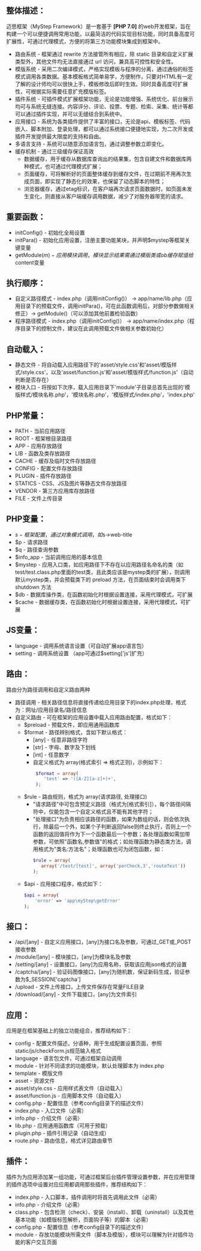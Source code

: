 整体描述：
--------
迈思框架（MyStep Framework）是一套基于 <b>[PHP 7.0]</b> 的web开发框架，旨在构建一个可以便捷调用常用功能，以最简洁的代码实现目标功能，同时具备高度可扩展性，可通过代理模式，方便的将第三方功能模块集成到框架中。  
- 路由系统 - 框架通过 rewrite 方法接管所有相应，除 static 目录和自定义扩展类型外，其他文件均无法直接通过 url 访问，兼具高可控性和安全性。  
- 模版系统 - 采用二次编译模式，严格实现模板与程序的分离，通过通俗的标签模式调用各类数据。基本模板格式简单易学，方便制作，只要对HTML有一定了解的设计师均可以很快上手，模板修改后即时生效。同时具备高度可扩展性，可根据实际需要任意扩充模版标签。  
- 插件系统 - 可插件模式扩展框架功能，无论是功能增强、系统优化、前台展示均可与系统无缝连接。内容评分、评论、投票、专题、检索、采集、统计等都可以通过插件实现，并可以无缝结合到系统中。  
- 应用接口 - 系统为各类插件提供了丰富的接口，无论是api、模板标签、代码嵌入、脚本附加、登录处理，都可以通过系统接口便捷地实现，为二次开发或插件开发提供最大限度的支持和自由。  
- 多语言支持 - 系统可以随意添加语言包，通过调整参数立即变化。  
- 缓存机制 - 通过三级缓存保证高效  
   - 数据缓存，用于缓存从数据库查询出的结果集，包含自建文件和数据库两种模式，也可通过代理模式扩展；  
   - 页面缓存，可将解析好的页面整体缓存到缓存文件，在过期前不用再次生成页面，即实现了静态化的效果，也保留了动态脚本的特性；  
   - 浏览器缓存，通过etag标识，在客户端再次请求页面数据时，如页面未发生变化，则直接从客户端缓存调用数据，减少了对服务器带宽的请求。

重要函数：
--------
- initConfig() - 初始化全局设置
- initPara() - 初始化应用设置，注册主要功能某块，并声明$mystep等框架关键变量
- getModule($m) - 应用模块调用，模块显示结果需通过模版类或ob缓存赋值给$content变量

执行顺序：
--------
- 自定义路径模式 - index.php（调用initConfig()） -> app/name/lib.php（应用目录下的预载文件，调用initPara()，可在此函数调用后，对部分参数做相关修正）-> getModule()（可以添加其他前置检验函数）
- 程序路径模式 - index.php（调用initConfig()） -> app/name/index.php（程序目录下的控制文件，建议在此调用预载文件做相关参数初始化）

自动载入：
--------
- 静态文件 - 将自动载入应用路径下的'asset/style.css'和'asset/模版样式/style.css'，以及'asset/function.js'和'asset/模版样式/function.js'（自动判断是否存在）
- 模块入口 - 将按如下次序，载入应用目录下'module'子目录总首先出现的'模版样式/模块名称.php'，'模块名称.php'，'模版样式/index.php'，'index.php'

PHP常量：
--------
- PATH - 当前应用路径
- ROOT - 框架根目录路径
- APP - 应用存放路径
- LIB - 函数及类存放路径
- CACHE - 缓存及临时文件存放路径
- CONFIG - 配置文件存放路径
- PLUGIN - 插件存放路径
- STATICS - CSS、JS及图片等静态文件存放路径
- VENDOR - 第三方应用库存放路径
- FILE - 文件上传目录

PHP变量：
--------
- $s - 框架配置，通过对象模式调用，如$s->web-title
- $p - 请求路径
- $q - 路径查询参数
- $info_app - 当前调用应用的基本信息
- $mystep - 应用入口类，如应用路径下不存在以应用路径名命名的类（如test/test.class.php里面的test类，且此类应该是mystep类的扩展），则调用默认mystep类，并会预载类下的 preload 方法，在页面结束时会调用类下 shutdown 方法
- $db - 数据库操作类，在函数初始化时根据设置连接，采用代理模式，可扩展
- $cache - 数据缓存类，在函数初始化时根据设置连接，采用代理模式，可扩展

JS变量：
--------
- language - 调用系统语言设置（可自动扩展app语言包）
- setting - 调用系统设置 （app可通过$setting['js']扩充）

路由：
--------
路由分为路径调用和自定义路由两种
- 路径调用 - 相关路径信息将直接传递给应用目录下的index.php处理，格式为：网址/应用目录名/路径信息
- 自定义路由 - 可在框架的应用设置中载入应用路由配置，格式如下：
   - $preload - 预载文件，即应用通用函数库
   - $format - 路径辨别格式，含如下默认格式：
      - [any] - 任意非路径字符
      - [str] - 字母、数字及下划线
      - [int] - 任意数字
      - 自定义格式为 array(格式索引 => 格式正则)，示例如下：
        ```php
         $format = array(
            'test' => '([A-Z][a-z]+)+',
         );
         ```
   - $rule - 路由规则，格式为 array(请求路径, 处理接口)
      - "请求路径"中可包含预定义路径（格式为[格式索引]），每个路径间隔符中，仅能包含一个自定义格式且不能有其他字符；
      - "处理接口"为负责相应该路径的函数，如果为数组的话，则会依次执行，除最后一个外，如某个子判断返回false则终止执行，否则上一个函数的返回值将作为下一个函数最后一个参数；各处理函数如需加带参数，可依照"函数名,参数值"的格式；如处理函数为静态类方法，调用格式为"类名:方法名"；处理函数也可为闭包函数，如：
         ```php
         $rule = array(
            array('/test/[test]', array('perCheck,3','routeTest'))
         );
         ```
   - $api - 应用接口程序，格式如下： 
        ```php 
        $api = array(
            'error' => 'app\myStep\getError'
        );
        ```

接口：
--------
- /api/[any] - 自定义应用接口，[any]为接口名及参数，可通过_GET或_POST接收参数
- /module/[any] - 模块接口，[any]为模块名及参数
- /setting/[any] - 设置接口，[any]为应用名称，获取该应用json格式的设置
- /captcha/[any] - 验证码图像接口，[any]为随机数，保证新码生成，验证参数为$_SESSION['captcha']
- /upload - 文件上传接口，上传文件保存在常量FILE目录
- /download/[any] - 文件下载接口，[any]为文件索引

应用：
--------
应用是在框架基础上的独立功能组合，推荐结构如下：
- config - 配置文件描述，分语种，用于生成配置设置页面，参照static/js/checkForm.js规范输入格式
- language - 语言包文件，可通过框架自动调用
- module - 针对不同请求的功能模块，默认处理脚本为 index.php
- template - 模版文件
- asset - 资源文件
- asset/style.css - 应用样式表文件（自动载入）
- asset/function.js - 应用脚本文件（自动载入）
- config.php - 配置信息（参考config目录下的描述文件）
- index.php - 入口文件（必需）
- info.php - 介绍文件（必需）
- lib.php - 应用通用函数库（可用于预载）
- plugin.php - 插件引用记录（自动生成）
- route.php - 路由信息，格式详见路由章节

插件：
-------- 
插件为为应用添加某一组功能，可通过框架后台插件管理设置参数，并在应用管理的插件选项中设置对应应用都调用那些插件，推荐结构如下：
- index.php - 入口脚本，插件调用时将首先调用此文件（必需）
- info.php - 介绍文件（必需）
- class.php - 包含检测（check）、安装（install）、卸载（uninstall）以及其他基本功能（如模版标签解析，页面钩子等）的脚本（必需）
- config.php - 配置信息（参考config目录下的描述文件）
- module - 存放功能模块所需文件（脚本及模版），模块可以理解为针对插件功能的客户交互页面
